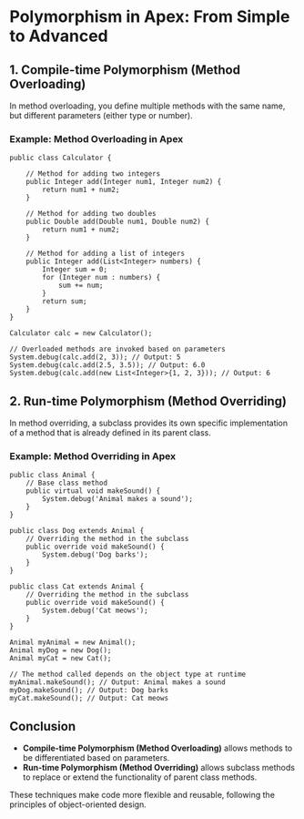 
# Polymorphism in Apex: From Simple to Advanced

## 1. Compile-time Polymorphism (Method Overloading)

In method overloading, you define multiple methods with the same name, but different parameters (either type or number).

### Example: Method Overloading in Apex
```apex
public class Calculator {
    
    // Method for adding two integers
    public Integer add(Integer num1, Integer num2) {
        return num1 + num2;
    }
    
    // Method for adding two doubles
    public Double add(Double num1, Double num2) {
        return num1 + num2;
    }
    
    // Method for adding a list of integers
    public Integer add(List<Integer> numbers) {
        Integer sum = 0;
        for (Integer num : numbers) {
            sum += num;
        }
        return sum;
    }
}

Calculator calc = new Calculator();

// Overloaded methods are invoked based on parameters
System.debug(calc.add(2, 3)); // Output: 5
System.debug(calc.add(2.5, 3.5)); // Output: 6.0
System.debug(calc.add(new List<Integer>{1, 2, 3})); // Output: 6
```

## 2. Run-time Polymorphism (Method Overriding)

In method overriding, a subclass provides its own specific implementation of a method that is already defined in its parent class.

### Example: Method Overriding in Apex
```apex
public class Animal {
    // Base class method
    public virtual void makeSound() {
        System.debug('Animal makes a sound');
    }
}

public class Dog extends Animal {
    // Overriding the method in the subclass
    public override void makeSound() {
        System.debug('Dog barks');
    }
}

public class Cat extends Animal {
    // Overriding the method in the subclass
    public override void makeSound() {
        System.debug('Cat meows');
    }
}

Animal myAnimal = new Animal();
Animal myDog = new Dog();
Animal myCat = new Cat();

// The method called depends on the object type at runtime
myAnimal.makeSound(); // Output: Animal makes a sound
myDog.makeSound(); // Output: Dog barks
myCat.makeSound(); // Output: Cat meows
```

## Conclusion

- **Compile-time Polymorphism (Method Overloading)** allows methods to be differentiated based on parameters.
- **Run-time Polymorphism (Method Overriding)** allows subclass methods to replace or extend the functionality of parent class methods.

These techniques make code more flexible and reusable, following the principles of object-oriented design.
